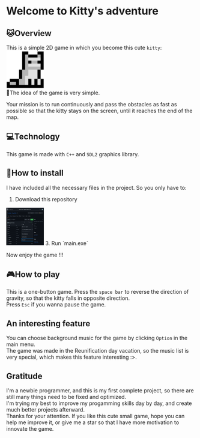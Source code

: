 # Welcome to Kitty's adventure
## 🐱Overview
This is a simple 2D game in which you become this cute `kitty`:   
<img src="res/images/Cat.png" alt="Kitty image" style="height: 100px; width:100px;"/>    
🎇The idea of the game is very simple. 

Your mission is to run continuously and pass the obstacles as fast as possible so that the kitty stays on the screen, until it reaches the end of the map.

## 💻Technology
This game is made with `C++` and `SDL2` graphics library. 

## 🔧How to install
I have included all the necessary files in the project. So you only have to: 

1. Download this repository  
 <img src="res/images/readme_image/download_zip.png" alt="Download zip file" style="height: 100px; width:100px;"/>  
3. Run `main.exe`

Now enjoy the game !!!

## 🎮How to play
This is a one-button game. Press the `space bar` to reverse the direction of gravity, so that the kitty falls in opposite direction.\
Press `Esc` if you wanna pause the game.
## An interesting feature
You can choose background music for the game by clicking `Option` in the main menu.\
The game was made in the Reunification day vacation, so the music list is very special, which makes this feature interesting :>.
## Gratitude
I'm a newbie programmer, and this is my first complete project, so there are still many things need to be fixed and optimized.\
I'm trying my best to improve my progamming skills day by day, and create much better projects afterward.\
Thanks for your attention. If you like this cute small game, hope you can help me improve it, or give me a star so that I have more motivation to innovate the game.
